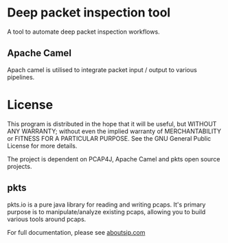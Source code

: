 # Deep packet inspection tool

A tool to automate deep packet inspection workflows. 

## Apache Camel

Apach camel is utilised to integrate packet input / output to various pipelines.

# License
This program is distributed in the hope that it will be useful, but WITHOUT ANY WARRANTY; without even the implied warranty of MERCHANTABILITY or FITNESS FOR A PARTICULAR PURPOSE. See the GNU General Public License for more details.

The project is dependent on PCAP4J, Apache Camel and pkts open source projects.

## pkts
pkts.io is a pure java library for reading and writing pcaps. It's primary purpose is to manipulate/analyze existing pcaps, allowing you to build various tools around pcaps.

For full documentation, please see [aboutsip.com](http://www.aboutsip.com/pktsio/)

